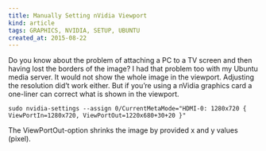 ```yaml
---
title: Manually Setting nVidia Viewport
kind: article
tags: GRAPHICS, NVIDIA, SETUP, UBUNTU
created_at: 2015-08-22
---
```


Do you know about the problem of attaching a PC to a TV screen and then having lost
the borders of the image? I had that problem too with my Ubuntu media server.
It would not show the whole image in the viewport. Adjusting the resolution did’t
work either. But if you’re using a nVidia graphics card a one-liner can correct what is
shown in the viewport.

    sudo nvidia-settings --assign 0/CurrentMetaMode="HDMI-0: 1280x720 { ViewPortIn=1280x720, ViewPortOut=1220x680+30+20 }"

The ViewPortOut-option shrinks the image by provided x and y values (pixel).
